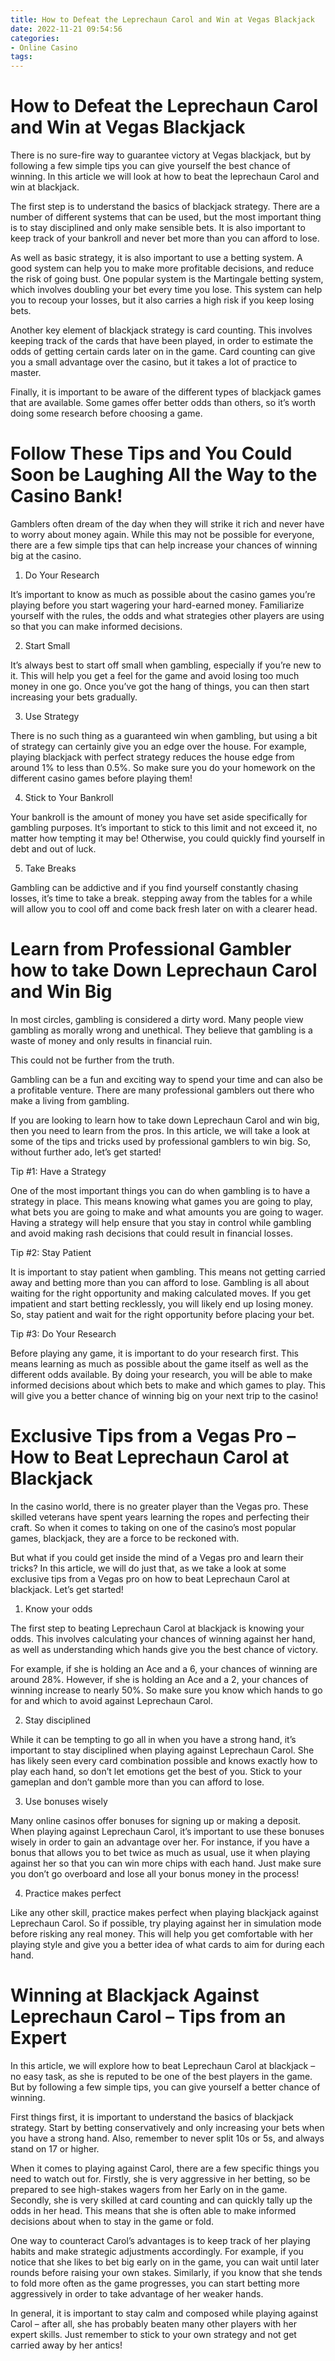 ```yaml
---
title: How to Defeat the Leprechaun Carol and Win at Vegas Blackjack 
date: 2022-11-21 09:54:56
categories:
- Online Casino
tags:
---
```



#  How to Defeat the Leprechaun Carol and Win at Vegas Blackjack 

There is no sure-fire way to guarantee victory at Vegas blackjack, but by following a few simple tips you can give yourself the best chance of winning. In this article we will look at how to beat the leprechaun Carol and win at blackjack.

The first step is to understand the basics of blackjack strategy. There are a number of different systems that can be used, but the most important thing is to stay disciplined and only make sensible bets. It is also important to keep track of your bankroll and never bet more than you can afford to lose.

As well as basic strategy, it is also important to use a betting system. A good system can help you to make more profitable decisions, and reduce the risk of going bust. One popular system is the Martingale betting system, which involves doubling your bet every time you lose. This system can help you to recoup your losses, but it also carries a high risk if you keep losing bets.

Another key element of blackjack strategy is card counting. This involves keeping track of the cards that have been played, in order to estimate the odds of getting certain cards later on in the game. Card counting can give you a small advantage over the casino, but it takes a lot of practice to master.

Finally, it is important to be aware of the different types of blackjack games that are available. Some games offer better odds than others, so it’s worth doing some research before choosing a game.

#  Follow These Tips and You Could Soon be Laughing All the Way to the Casino Bank! 

Gamblers often dream of the day when they will strike it rich and never have to worry about money again. While this may not be possible for everyone, there are a few simple tips that can help increase your chances of winning big at the casino.

1. Do Your Research

It’s important to know as much as possible about the casino games you’re playing before you start wagering your hard-earned money. Familiarize yourself with the rules, the odds and what strategies other players are using so that you can make informed decisions.

2. Start Small

It’s always best to start off small when gambling, especially if you’re new to it. This will help you get a feel for the game and avoid losing too much money in one go. Once you’ve got the hang of things, you can then start increasing your bets gradually.

3. Use Strategy

There is no such thing as a guaranteed win when gambling, but using a bit of strategy can certainly give you an edge over the house. For example, playing blackjack with perfect strategy reduces the house edge from around 1% to less than 0.5%. So make sure you do your homework on the different casino games before playing them!

4. Stick to Your Bankroll

Your bankroll is the amount of money you have set aside specifically for gambling purposes. It’s important to stick to this limit and not exceed it, no matter how tempting it may be! Otherwise, you could quickly find yourself in debt and out of luck.

5. Take Breaks

 Gambling can be addictive and if you find yourself constantly chasing losses, it’s time to take a break. stepping away from the tables for a while will allow you to cool off and come back fresh later on with a clearer head.

#  Learn from Professional Gambler how to take Down Leprechaun Carol and Win Big 

In most circles, gambling is considered a dirty word. Many people view gambling as morally wrong and unethical. They believe that gambling is a waste of money and only results in financial ruin.

This could not be further from the truth.

Gambling can be a fun and exciting way to spend your time and can also be a profitable venture. There are many professional gamblers out there who make a living from gambling.

If you are looking to learn how to take down Leprechaun Carol and win big, then you need to learn from the pros. In this article, we will take a look at some of the tips and tricks used by professional gamblers to win big. So, without further ado, let’s get started!

Tip #1: Have a Strategy

One of the most important things you can do when gambling is to have a strategy in place. This means knowing what games you are going to play, what bets you are going to make and what amounts you are going to wager. Having a strategy will help ensure that you stay in control while gambling and avoid making rash decisions that could result in financial losses.

Tip #2: Stay Patient

It is important to stay patient when gambling. This means not getting carried away and betting more than you can afford to lose. Gambling is all about waiting for the right opportunity and making calculated moves. If you get impatient and start betting recklessly, you will likely end up losing money. So, stay patient and wait for the right opportunity before placing your bet.

Tip #3: Do Your Research

Before playing any game, it is important to do your research first. This means learning as much as possible about the game itself as well as the different odds available. By doing your research, you will be able to make informed decisions about which bets to make and which games to play. This will give you a better chance of winning big on your next trip to the casino!

#  Exclusive Tips from a Vegas Pro – How to Beat Leprechaun Carol at Blackjack 

In the casino world, there is no greater player than the Vegas pro. These skilled veterans have spent years learning the ropes and perfecting their craft. So when it comes to taking on one of the casino’s most popular games, blackjack, they are a force to be reckoned with.

But what if you could get inside the mind of a Vegas pro and learn their tricks? In this article, we will do just that, as we take a look at some exclusive tips from a Vegas pro on how to beat Leprechaun Carol at blackjack. Let’s get started!

1. Know your odds

The first step to beating Leprechaun Carol at blackjack is knowing your odds. This involves calculating your chances of winning against her hand, as well as understanding which hands give you the best chance of victory.

For example, if she is holding an Ace and a 6, your chances of winning are around 28%. However, if she is holding an Ace and a 2, your chances of winning increase to nearly 50%. So make sure you know which hands to go for and which to avoid against Leprechaun Carol.

2. Stay disciplined

While it can be tempting to go all in when you have a strong hand, it’s important to stay disciplined when playing against Leprechaun Carol. She has likely seen every card combination possible and knows exactly how to play each hand, so don’t let emotions get the best of you. Stick to your gameplan and don’t gamble more than you can afford to lose.

3. Use bonuses wisely

Many online casinos offer bonuses for signing up or making a deposit. When playing against Leprechaun Carol, it’s important to use these bonuses wisely in order to gain an advantage over her. For instance, if you have a bonus that allows you to bet twice as much as usual, use it when playing against her so that you can win more chips with each hand. Just make sure you don’t go overboard and lose all your bonus money in the process!

4. Practice makes perfect

Like any other skill, practice makes perfect when playing blackjack against Leprechaun Carol. So if possible, try playing against her in simulation mode before risking any real money. This will help you get comfortable with her playing style and give you a better idea of what cards to aim for during each hand.

#  Winning at Blackjack Against Leprechaun Carol – Tips from an Expert

In this article, we will explore how to beat Leprechaun Carol at blackjack – no easy task, as she is reputed to be one of the best players in the game. But by following a few simple tips, you can give yourself a better chance of winning.

First things first, it is important to understand the basics of blackjack strategy. Start by betting conservatively and only increasing your bets when you have a strong hand. Also, remember to never split 10s or 5s, and always stand on 17 or higher.

When it comes to playing against Carol, there are a few specific things you need to watch out for. Firstly, she is very aggressive in her betting, so be prepared to see high-stakes wagers from her Early on in the game. Secondly, she is very skilled at card counting and can quickly tally up the odds in her head. This means that she is often able to make informed decisions about when to stay in the game or fold.

One way to counteract Carol’s advantages is to keep track of her playing habits and make strategic adjustments accordingly. For example, if you notice that she likes to bet big early on in the game, you can wait until later rounds before raising your own stakes. Similarly, if you know that she tends to fold more often as the game progresses, you can start betting more aggressively in order to take advantage of her weaker hands.

In general, it is important to stay calm and composed while playing against Carol – after all, she has probably beaten many other players with her expert skills. Just remember to stick to your own strategy and not get carried away by her antics!